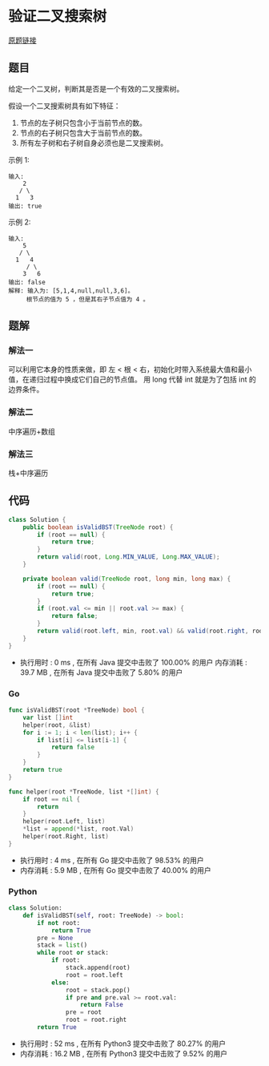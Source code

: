 # 验证二叉搜索树

[原题链接](https://leetcode-cn.com/problems/validate-binary-search-tree/)

## 题目

给定一个二叉树，判断其是否是一个有效的二叉搜索树。

假设一个二叉搜索树具有如下特征：
1. 节点的左子树只包含小于当前节点的数。
2. 节点的右子树只包含大于当前节点的数。
3. 所有左子树和右子树自身必须也是二叉搜索树。

示例 1:
```text
输入:
    2
   / \
  1   3
输出: true
```

示例 2:
```text
输入:
    5
   / \
  1   4
     / \
    3   6
输出: false
解释: 输入为: [5,1,4,null,null,3,6]。
     根节点的值为 5 ，但是其右子节点值为 4 。
```

## 题解

### 解法一

可以利用它本身的性质来做，即 左 < 根 < 右，初始化时带入系统最大值和最小值，在递归过程中换成它们自己的节点值。
用 long 代替 int 就是为了包括 int 的边界条件。

### 解法二

中序遍历+数组

### 解法三

栈+中序遍历

## 代码

```java
class Solution {
    public boolean isValidBST(TreeNode root) {
        if (root == null) {
            return true;
        }
        return valid(root, Long.MIN_VALUE, Long.MAX_VALUE);
    }

    private boolean valid(TreeNode root, long min, long max) {
        if (root == null) {
            return true;
        }
        if (root.val <= min || root.val >= max) {
            return false;
        }
        return valid(root.left, min, root.val) && valid(root.right, root.val, max);
    }
}
```

- 执行用时 : 0 ms , 在所有 Java 提交中击败了 100.00% 的用户 
内存消耗 : 39.7 MB , 在所有 Java 提交中击败了 5.80% 的用户

### Go

```go
func isValidBST(root *TreeNode) bool {
	var list []int
	helper(root, &list)
	for i := 1; i < len(list); i++ {
		if list[i] <= list[i-1] {
			return false
		}
	}
	return true
}

func helper(root *TreeNode, list *[]int) {
	if root == nil {
		return 
	}
	helper(root.Left, list)
	*list = append(*list, root.Val)
	helper(root.Right, list)
}
```

- 执行用时 : 4 ms , 在所有 Go 提交中击败了 98.53% 的用户 
- 内存消耗 : 5.9 MB , 在所有 Go 提交中击败了 40.00% 的用户

### Python

```python
class Solution:
    def isValidBST(self, root: TreeNode) -> bool:
        if not root:
            return True
        pre = None
        stack = list()
        while root or stack:
            if root:
                stack.append(root)
                root = root.left
            else:
                root = stack.pop()
                if pre and pre.val >= root.val:
                    return False
                pre = root
                root = root.right
        return True
```

- 执行用时 : 52 ms , 在所有 Python3 提交中击败了 80.27% 的用户 
- 内存消耗 : 16.2 MB , 在所有 Python3 提交中击败了 9.52% 的用户
